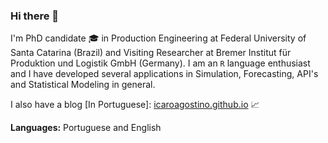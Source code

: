 ### Hi there 👋

I'm PhD candidate :mortar_board: in Production Engineering at Federal University of Santa Catarina (Brazil) and Visiting Researcher at Bremer Institut für Produktion und Logistik GmbH (Germany). I am an `R` language enthusiast and I have developed several applications in Simulation, Forecasting, API's and Statistical Modeling in general.

I also have a blog [In Portuguese]: [icaroagostino.github.io](https://icaroagostino.github.io/blog/) :chart_with_upwards_trend:

**Languages:** Portuguese and English
